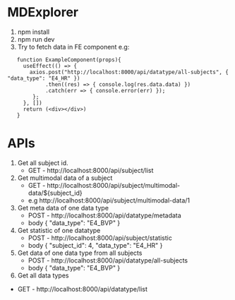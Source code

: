 # MDExplorer
1. npm install
2. npm run dev
3. Try to fetch data in FE component
   e.g:
```
   function ExampleComponent(props){
     useEffect(() => {
       axios.post("http://localhost:8000/api/datatype/all-subjects", { "data_type": "E4_HR" })
            .then((res) => { console.log(res.data.data) })
            .catch(err => { console.error(err) });
        };
     }, [])
     return (<div></div>)
   }
```

# APIs
1. Get all subject id.
   * GET - http://localhost:8000/api/subject/list
2. Get multimodal data of a subject
   * GET - http://localhost:8000/api/subject/multimodal-data/${subject_id}
   * e.g http://localhost:8000/api/subject/multimodal-data/1
3. Get meta data of one data type
   * POST - http://localhost:8000/api/datatype/metadata
   * body { "data_type": "E4_BVP" }
4. Get statistic of one datatype
   * POST - http://localhost:8000/api/subject/statistic
   * body { "subject_id": 4, "data_type": "E4_HR" }
6. Get data of one data type from all subjects
   * POST - http://localhost:8000/api/datatype/all-subjects
   * body { "data_type": "E4_BVP" }
7. Get all data types
 * GET - http://localhost:8000/api/datatype/list
